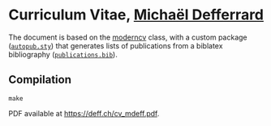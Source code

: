 # Curriculum Vitae, [Michaël Defferrard](https://deff.ch)

The document is based on the [moderncv] class, with a custom package ([`autopub.sty`](autopub.sty)) that generates lists of publications from a biblatex bibliography ([`publications.bib`](publications.bib)).

[moderncv]: https://www.ctan.org/pkg/moderncv

## Compilation

```
make
```

PDF available at <https://deff.ch/cv_mdeff.pdf>.
